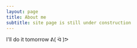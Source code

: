 ```yaml
---
layout: page
title: About me
subtitle: site page is still under construction
---
```


I'll do it tomorrow ᕕ( ᐛ )ᕗ
